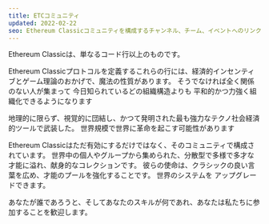 ```yaml
---
title: ETCコミュニティ
updated: 2022-02-22
seo: Ethereum Classicコミュニティを構成するチャンネル、チーム、イベントへのリンク。 参加しましょう！
---
```


Ethereum Classicは、単なるコード行以上のものです。

Ethereum Classicプロトコルを定義するこれらの行には、経済的インセンティブとゲーム理論のおかげで、魔法の性質があります。 そうでなければ全く関係のない人が集まって 今日知られているどの組織構造よりも 平和的かつ力強く組織化できるようになります

地理的に限らず、視覚的に団結し、かつて発明された最も強力なテクノ社会経済的ツールで武装した。 世界規模で世界に革命を起こす可能性があります

Ethereum Classicはただ有効にするだけではなく、そのコミュニティで構成されています。 世界中の個人やグループから集められた、分散型で多様で多才な才能に溢れ、献身的なコレクションです。 彼らの使命は、クラシックの良い言葉を広め、才能のプールを強化することです。 世界のシステムを [](/why-classic/code-is-law) アップグレードできます。

あなたが誰であろうと、そしてあなたのスキルが何であれ、あなたは私たちに参加することを歓迎します。
